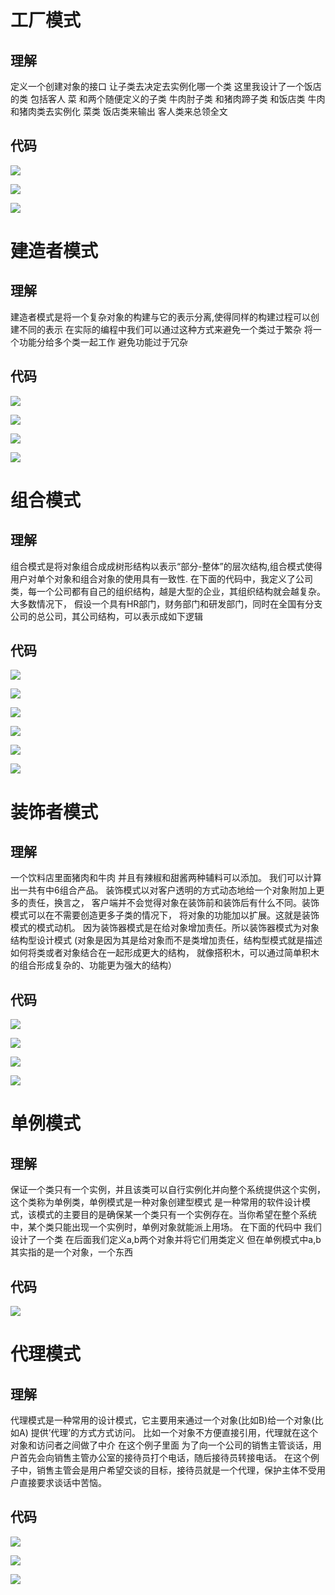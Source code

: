 # 工厂模式

## 理解
定义一个创建对象的接口 让子类去决定去实例化哪一个类
这里我设计了一个饭店的类 包括客人 菜 和两个随便定义的子类 牛肉肘子类 和猪肉蹄子类 和饭店类
牛肉和猪肉类去实例化 菜类  饭店类来输出 客人类来总领全文

## 代码
![](https://img-blog.csdnimg.cn/20190425113439281.PNG?x-oss-process=image/watermark,type_ZmFuZ3poZW5naGVpdGk,shadow_10,text_aHR0cHM6Ly9ibG9nLmNzZG4ubmV0L3FxXzQzOTE5Nzkw,size_16,color_FFFFFF,t_70)

![](https://img-blog.csdnimg.cn/2019042511460527.PNG?x-oss-process=image/watermark,type_ZmFuZ3poZW5naGVpdGk,shadow_10,text_aHR0cHM6Ly9ibG9nLmNzZG4ubmV0L3FxXzQzOTE5Nzkw,size_16,color_FFFFFF,t_70)

![](https://img-blog.csdnimg.cn/20190425113514228.PNG?x-oss-process=image/watermark,type_ZmFuZ3poZW5naGVpdGk,shadow_10,text_aHR0cHM6Ly9ibG9nLmNzZG4ubmV0L3FxXzQzOTE5Nzkw,size_16,color_FFFFFF,t_70)

# 建造者模式

## 理解
建造者模式是将一个复杂对象的构建与它的表示分离,使得同样的构建过程可以创建不同的表示
在实际的编程中我们可以通过这种方式来避免一个类过于繁杂
将一个功能分给多个类一起工作
避免功能过于冗杂

## 代码
![](https://img-blog.csdnimg.cn/20190425112542660.PNG?x-oss-process=image/watermark,type_ZmFuZ3poZW5naGVpdGk,shadow_10,text_aHR0cHM6Ly9ibG9nLmNzZG4ubmV0L3FxXzQzOTE5Nzkw,size_16,color_FFFFFF,t_70)


![](https://img-blog.csdnimg.cn/20190425112810318.PNG?x-oss-process=image/watermark,type_ZmFuZ3poZW5naGVpdGk,shadow_10,text_aHR0cHM6Ly9ibG9nLmNzZG4ubmV0L3FxXzQzOTE5Nzkw,size_16,color_FFFFFF,t_70)

![](https://img-blog.csdnimg.cn/20190425112848434.PNG?x-oss-process=image/watermark,type_ZmFuZ3poZW5naGVpdGk,shadow_10,text_aHR0cHM6Ly9ibG9nLmNzZG4ubmV0L3FxXzQzOTE5Nzkw,size_16,color_FFFFFF,t_70)

![](https://img-blog.csdnimg.cn/2019042511302713.PNG?x-oss-process=image/watermark,type_ZmFuZ3poZW5naGVpdGk,shadow_10,text_aHR0cHM6Ly9ibG9nLmNzZG4ubmV0L3FxXzQzOTE5Nzkw,size_16,color_FFFFFF,t_70)

# 组合模式

## 理解
组合模式是将对象组合成成树形结构以表示“部分-整体”的层次结构,组合模式使得用户对单个对象和组合对象的使用具有一致性.
在下面的代码中，我定义了公司类，每一个公司都有自己的组织结构，越是大型的企业，其组织结构就会越复杂。大多数情况下，
假设一个具有HR部门，财务部门和研发部门，同时在全国有分支公司的总公司，其公司结构，可以表示成如下逻辑

## 代码
![](https://img-blog.csdnimg.cn/20190425115449169.PNG?x-oss-process=image/watermark,type_ZmFuZ3poZW5naGVpdGk,shadow_10,text_aHR0cHM6Ly9ibG9nLmNzZG4ubmV0L3FxXzQzOTE5Nzkw,size_16,color_FFFFFF,t_70)

![](https://img-blog.csdnimg.cn/20190425115515579.PNG?x-oss-process=image/watermark,type_ZmFuZ3poZW5naGVpdGk,shadow_10,text_aHR0cHM6Ly9ibG9nLmNzZG4ubmV0L3FxXzQzOTE5Nzkw,size_16,color_FFFFFF,t_70)

![](https://img-blog.csdnimg.cn/2019042511553825.PNG?x-oss-process=image/watermark,type_ZmFuZ3poZW5naGVpdGk,shadow_10,text_aHR0cHM6Ly9ibG9nLmNzZG4ubmV0L3FxXzQzOTE5Nzkw,size_16,color_FFFFFF,t_70)

![](https://img-blog.csdnimg.cn/20190425115600157.PNG?x-oss-process=image/watermark,type_ZmFuZ3poZW5naGVpdGk,shadow_10,text_aHR0cHM6Ly9ibG9nLmNzZG4ubmV0L3FxXzQzOTE5Nzkw,size_16,color_FFFFFF,t_70)

![](https://img-blog.csdnimg.cn/20190425115631194.PNG?x-oss-process=image/watermark,type_ZmFuZ3poZW5naGVpdGk,shadow_10,text_aHR0cHM6Ly9ibG9nLmNzZG4ubmV0L3FxXzQzOTE5Nzkw,size_16,color_FFFFFF,t_70)

![](https://img-blog.csdnimg.cn/2019042511564610.PNG?x-oss-process=image/watermark,type_ZmFuZ3poZW5naGVpdGk,shadow_10,text_aHR0cHM6Ly9ibG9nLmNzZG4ubmV0L3FxXzQzOTE5Nzkw,size_16,color_FFFFFF,t_70)

# 装饰者模式

## 理解
一个饮料店里面猪肉和牛肉 并且有辣椒和甜酱两种辅料可以添加。
我们可以计算出一共有中6组合产品。
装饰模式以对客户透明的方式动态地给一个对象附加上更多的责任，换言之，
客户端并不会觉得对象在装饰前和装饰后有什么不同。装饰模式可以在不需要创造更多子类的情况下，
将对象的功能加以扩展。这就是装饰模式的模式动机。
因为装饰器模式是在给对象增加责任。所以装饰器模式为对象结构型设计模式
(对象是因为其是给对象而不是类增加责任，结构型模式就是描述如何将类或者对象结合在一起形成更大的结构，
就像搭积木，可以通过简单积木的组合形成复杂的、功能更为强大的结构）

## 代码
![](https://img-blog.csdnimg.cn/20190425114945891.PNG?x-oss-process=image/watermark,type_ZmFuZ3poZW5naGVpdGk,shadow_10,text_aHR0cHM6Ly9ibG9nLmNzZG4ubmV0L3FxXzQzOTE5Nzkw,size_16,color_FFFFFF,t_70)

![](https://img-blog.csdnimg.cn/20190425115022685.PNG?x-oss-process=image/watermark,type_ZmFuZ3poZW5naGVpdGk,shadow_10,text_aHR0cHM6Ly9ibG9nLmNzZG4ubmV0L3FxXzQzOTE5Nzkw,size_16,color_FFFFFF,t_70)

![](https://img-blog.csdnimg.cn/2019042511504530.PNG?x-oss-process=image/watermark,type_ZmFuZ3poZW5naGVpdGk,shadow_10,text_aHR0cHM6Ly9ibG9nLmNzZG4ubmV0L3FxXzQzOTE5Nzkw,size_16,color_FFFFFF,t_70)

![](https://img-blog.csdnimg.cn/2019042511510589.PNG?x-oss-process=image/watermark,type_ZmFuZ3poZW5naGVpdGk,shadow_10,text_aHR0cHM6Ly9ibG9nLmNzZG4ubmV0L3FxXzQzOTE5Nzkw,size_16,color_FFFFFF,t_70)

# 单例模式

## 理解
保证一个类只有一个实例，并且该类可以自行实例化并向整个系统提供这个实例，
这个类称为单例类，单例模式是一种对象创建型模式
是一种常用的软件设计模式，该模式的主要目的是确保某一个类只有一个实例存在。当你希望在整个系统中，某个类只能出现一个实例时，单例对象就能派上用场。
在下面的代码中 我们设计了一个类
在后面我们定义a,b两个对象并将它们用类定义
但在单例模式中a,b其实指的是一个对象，一个东西

## 代码
![](https://img-blog.csdnimg.cn/20190425114315857.PNG?x-oss-process=image/watermark,type_ZmFuZ3poZW5naGVpdGk,shadow_10,text_aHR0cHM6Ly9ibG9nLmNzZG4ubmV0L3FxXzQzOTE5Nzkw,size_16,color_FFFFFF,t_70)

# 代理模式

## 理解
代理模式是一种常用的设计模式，它主要用来通过一个对象(比如B)给一个对象(比如A) 提供’代理’的方式方式访问。
比如一个对象不方便直接引用，代理就在这个对象和访问者之间做了中介
在这个例子里面 为了向一个公司的销售主管谈话，用户首先会向销售主管办公室的接待员打个电话，随后接待员转接电话。
在这个例子中，销售主管会是用户希望交谈的目标，接待员就是一个代理，保护主体不受用户直接要求谈话中苦恼。

## 代码
![](https://img-blog.csdnimg.cn/2019042511400470.PNG?x-oss-process=image/watermark,type_ZmFuZ3poZW5naGVpdGk,shadow_10,text_aHR0cHM6Ly9ibG9nLmNzZG4ubmV0L3FxXzQzOTE5Nzkw,size_16,color_FFFFFF,t_70)

![](https://img-blog.csdnimg.cn/20190425114029530.PNG?x-oss-process=image/watermark,type_ZmFuZ3poZW5naGVpdGk,shadow_10,text_aHR0cHM6Ly9ibG9nLmNzZG4ubmV0L3FxXzQzOTE5Nzkw,size_16,color_FFFFFF,t_70)

![](https://img-blog.csdnimg.cn/20190425114056942.PNG?x-oss-process=image/watermark,type_ZmFuZ3poZW5naGVpdGk,shadow_10,text_aHR0cHM6Ly9ibG9nLmNzZG4ubmV0L3FxXzQzOTE5Nzkw,size_16,color_FFFFFF,t_70)

